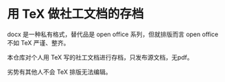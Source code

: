 # 用 TeX 做社工文档的存档
docx 是一种私有格式，替代品是 open office 系列，但就排版而言 open office 不如 TeX 严谨、整齐。

本仓库对个人用 TeX 写的社工文档进行存档，只发布源文档，无pdf。

劣势有其他人不会 TeX 排版无法编辑。
